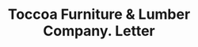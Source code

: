 ---
doi: 10.7916/D8CR75CP
date_other: '1890'
date_other_textual: 1890-1899
form: correspondence
genre:
- Letters (correspondence)
name:
- Toccoa Furniture & Lumber Company
object_in_context_url: https://biggert.cul.columbia.edu/items/view/ave_biggert_00125
subject_hierarchical_geographic:
- Toccoa, Georgia, United States
subject_name:
- Toccoa Furniture & Lumber Company
title: Toccoa Furniture & Lumber Company. Letter
sort_title: Toccoa Furniture & Lumber Company. Letter
call_number: ave_biggert_00125
coordinates:
- 34.57472222222223,-83.32
pid: ave_biggert_00125
identifiers: ave_biggert_00125
thumbnail: https://derivativo-2.library.columbia.edu/iiif/2/ldpd:342864/full/!256,256/0/native.jpg
permalink: "/items/ave_biggert_00125/"
layout: iiif-image-page
---